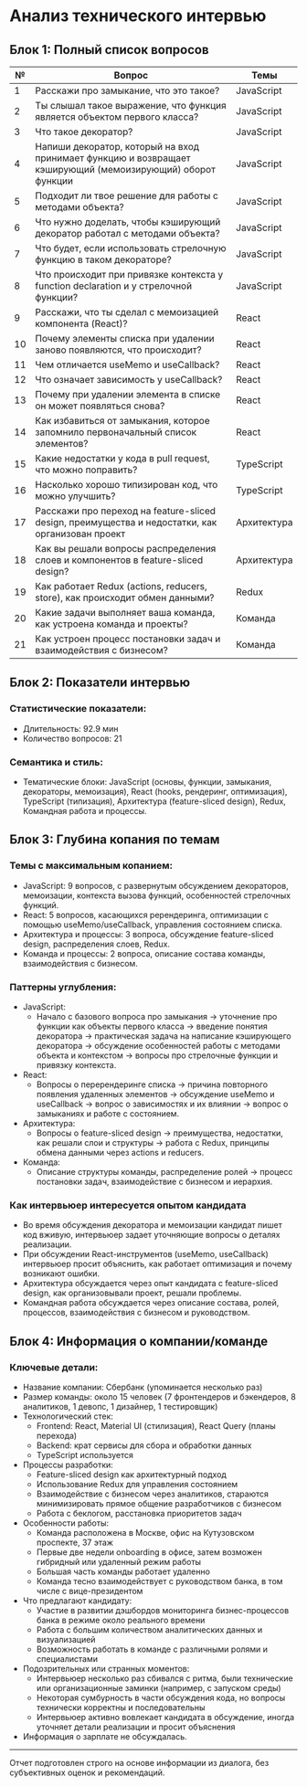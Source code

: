 # Анализ технического интервью

## Блок 1: Полный список вопросов

| №  | Вопрос                                                                                          | Темы       |
|----|------------------------------------------------------------------------------------------------|------------|
| 1  | Расскажи про замыкание, что это такое?                                                         | JavaScript |
| 2  | Ты слышал такое выражение, что функция является объектом первого класса?                        | JavaScript |
| 3  | Что такое декоратор?                                                                            | JavaScript |
| 4  | Напиши декоратор, который на вход принимает функцию и возвращает кэширующий (мемоизирующий) оборот функции | JavaScript |
| 5  | Подходит ли твое решение для работы с методами объекта?                                        | JavaScript |
| 6  | Что нужно доделать, чтобы кэширующий декоратор работал с методами объекта?                      | JavaScript |
| 7  | Что будет, если использовать стрелочную функцию в таком декораторе?                            | JavaScript |
| 8  | Что происходит при привязке контекста у function declaration и у стрелочной функции?           | JavaScript |
| 9  | Расскажи, что ты сделал с мемоизацией компонента (React)?                                      | React      |
| 10 | Почему элементы списка при удалении заново появляются, что происходит?                          | React      |
| 11 | Чем отличается useMemo и useCallback?                                                          | React      |
| 12 | Что означает зависимость у useCallback?                                                       | React      |
| 13 | Почему при удалении элемента в списке он может появляться снова?                               | React      |
| 14 | Как избавиться от замыкания, которое запомнило первоначальный список элементов?               | React      |
| 15 | Какие недостатки у кода в pull request, что можно поправить?                                   | TypeScript |
| 16 | Насколько хорошо типизирован код, что можно улучшить?                                         | TypeScript |
| 17 | Расскажи про переход на feature-sliced design, преимущества и недостатки, как организован проект | Архитектура |
| 18 | Как вы решали вопросы распределения слоев и компонентов в feature-sliced design?             | Архитектура |
| 19 | Как работает Redux (actions, reducers, store), как происходит обмен данными?                   | Redux      |
| 20 | Какие задачи выполняет ваша команда, как устроена команда и проекты?                           | Команда    |
| 21 | Как устроен процесс постановки задач и взаимодействия с бизнесом?                             | Команда    |

## Блок 2: Показатели интервью

### Статистические показатели:
- Длительность: 92.9 мин
- Количество вопросов: 21

### Семантика и стиль:
- Тематические блоки: JavaScript (основы, функции, замыкания, декораторы, мемоизация), React (hooks, рендеринг, оптимизация), TypeScript (типизация), Архитектура (feature-sliced design), Redux, Командная работа и процессы.

## Блок 3: Глубина копания по темам

### Темы с максимальным копанием:
- JavaScript: 9 вопросов, с развернутым обсуждением декораторов, мемоизации, контекста вызова функций, особенностей стрелочных функций.
- React: 5 вопросов, касающихся ререндеринга, оптимизации с помощью useMemo/useCallback, управления состоянием списка.
- Архитектура и процессы: 3 вопроса, обсуждение feature-sliced design, распределения слоев, Redux.
- Команда и процессы: 2 вопроса, описание состава команды, взаимодействия с бизнесом.

### Паттерны углубления:
- JavaScript: 
  - Начало с базового вопроса про замыкания → уточнение про функции как объекты первого класса → введение понятия декоратора → практическая задача на написание кэширующего декоратора → обсуждение особенностей работы с методами объекта и контекстом → вопросы про стрелочные функции и привязку контекста.
- React:
  - Вопросы о перерендеринге списка → причина повторного появления удаленных элементов → обсуждение useMemo и useCallback → вопрос о зависимостях и их влиянии → вопрос о замыканиях и работе с состоянием.
- Архитектура:
  - Вопросы о feature-sliced design → преимущества, недостатки, как решали слои и структуры → работа с Redux, принципы обмена данными через actions и reducers.
- Команда:
  - Описание структуры команды, распределение ролей → процесс постановки задач, взаимодействие с бизнесом и иерархия.

### Как интервьюер интересуется опытом кандидата
- Во время обсуждения декоратора и мемоизации кандидат пишет код вживую, интервьюер задает уточняющие вопросы о деталях реализации.
- При обсуждении React-инструментов (useMemo, useCallback) интервьюер просит объяснить, как работает оптимизация и почему возникают ошибки.
- Архитектура обсуждается через опыт кандидата с feature-sliced design, как организовывали проект, решали проблемы.
- Командная работа обсуждается через описание состава, ролей, процессов, взаимодействия с бизнесом и руководством.

## Блок 4: Информация о компании/команде

### Ключевые детали:
- Название компании: Сбербанк (упоминается несколько раз)
- Размер команды: около 15 человек (7 фронтендеров и бэкендеров, 8 аналитиков, 1 девопс, 1 дизайнер, 1 тестировщик)
- Технологический стек:
  - Frontend: React, Material UI (стилизация), React Query (планы перехода)
  - Backend: крат сервисы для сбора и обработки данных
  - TypeScript используется
- Процессы разработки:
  - Feature-sliced design как архитектурный подход
  - Использование Redux для управления состоянием
  - Взаимодействие с бизнесом через аналитиков, стараются минимизировать прямое общение разработчиков с бизнесом
  - Работа с беклогом, расстановка приоритетов задач
- Особенности работы:
  - Команда расположена в Москве, офис на Кутузовском проспекте, 37 этаж
  - Первые две недели onboarding в офисе, затем возможен гибридный или удаленный режим работы
  - Большая часть команды работает удаленно
  - Команда тесно взаимодействует с руководством банка, в том числе с вице-президентом
- Что предлагают кандидату:
  - Участие в развитии дэшбордов мониторинга бизнес-процессов банка в режиме около реального времени
  - Работа с большим количеством аналитических данных и визуализацией
  - Возможность работать в команде с различными ролями и специалистами
- Подозрительных или странных моментов:
  - Интервьюер несколько раз сбивался с ритма, были технические или организационные заминки (например, с запуском среды)
  - Некоторая сумбурность в части обсуждения кода, но вопросы технически корректны и последовательны
  - Интервьюер активно вовлекает кандидата в обсуждение, иногда уточняет детали реализации и просит объяснения
- Информация о зарплате не обсуждалась.

---

Отчет подготовлен строго на основе информации из диалога, без субъективных оценок и рекомендаций.